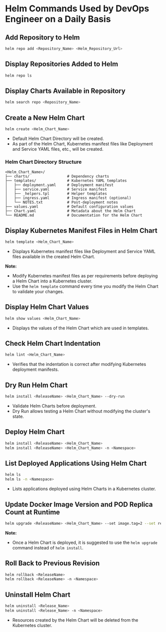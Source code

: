# Helm Commands Used by DevOps Engineer on a Daily Basis

## Add Repository to Helm
```bash
helm repo add <Repository_Name> <Helm_Repository_Url>
```

## Display Repositories Added to Helm
```bash
helm repo ls
```

## Display Charts Available in Repository
```bash
helm search repo <Repository_Name>
```

## Create a New Helm Chart
```bash
helm create <Helm_Chart_Name>
```
- Default Helm Chart Directory will be created.
- As part of the Helm Chart, Kubernetes manifest files like Deployment and Service YAML files, etc., will be created.

### Helm Chart Directory Structure
```
<Helm_Chart_Name>/
├── charts/                 # Dependency charts
├── templates/              # Kubernetes YAML templates
│   ├── deployment.yaml     # Deployment manifest
│   ├── service.yaml        # Service manifest
│   ├── _helpers.tpl        # Helper templates
│   ├── ingress.yaml        # Ingress manifest (optional)
│   └── NOTES.txt           # Post-deployment notes
├── values.yaml             # Default configuration values
├── Chart.yaml              # Metadata about the Helm Chart
└── README.md               # Documentation for the Helm Chart
```

## Display Kubernetes Manifest Files in Helm Chart
```bash
helm template <Helm_Chart_Name>
```
- Displays Kubernetes manifest files like Deployment and Service YAML files available in the created Helm Chart.

**Note:**
- Modify Kubernetes manifest files as per requirements before deploying a Helm Chart into a Kubernetes cluster.
- Use the `helm template` command every time you modify the Helm Chart to validate your changes.

## Display Helm Chart Values
```bash
helm show values <Helm_Chart_Name>
```
- Displays the values of the Helm Chart which are used in templates.

## Check Helm Chart Indentation
```bash
helm lint <Helm_Chart_Name>
```
- Verifies that the indentation is correct after modifying Kubernetes deployment manifests.

## Dry Run Helm Chart
```bash
helm install <ReleaseName> <Helm_Chart_Name> --dry-run
```
- Validate Helm Charts before deployment.
- Dry Run allows testing a Helm Chart without modifying the cluster's state.

## Deploy Helm Chart
```bash
helm install <ReleaseName> <Helm_Chart_Name>
helm install <ReleaseName> <Helm_Chart_Name> -n <Namespace>
```

## List Deployed Applications Using Helm Chart
```bash
helm ls
helm ls -n <Namespace>
```
- Lists applications deployed using Helm Charts in a Kubernetes cluster.

## Update Docker Image Version and POD Replica Count at Runtime
```bash
helm upgrade <ReleaseName> <Helm_Chart_Name> --set image.tag=2 --set replicaCount=2
```
**Note:**
- Once a Helm Chart is deployed, it is suggested to use the `helm upgrade` command instead of `helm install`.

## Roll Back to Previous Revision
```bash
helm rollback <ReleaseName>
helm rollback <ReleaseName> -n <Namespace>
```

## Uninstall Helm Chart
```bash
helm uninstall <Release_Name>
helm uninstall <Release_Name> -n <Namespace>
```
- Resources created by the Helm Chart will be deleted from the Kubernetes cluster.
